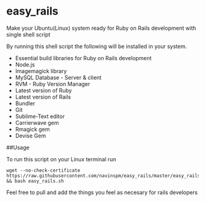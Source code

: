 # easy_rails
Make your Ubuntu(Linux) system ready for Ruby on Rails development with single shell script 


By running this shell script the following will be installed in your system. 


* Essential build libraries for Ruby on Rails development
* Node.js 
* Imagemagick library
* MySQL Database - Server & client
* RVM - Ruby Version Manager
* Latest version of Ruby
* Latest version of Rails
* Bundler
* Git
* Sublime-Text editor
* Carrierwave gem
* Rmagick gem
* Devise Gem


##Usage

To run this script on your Linux terminal run
```
wget --no-check-certificate  https://raw.githubusercontent.com/navinspm/easy_rails/master/easy_rails.sh && bash easy_rails.sh
````



Feel free to pull and add the things you feel as necesary for rails developers
